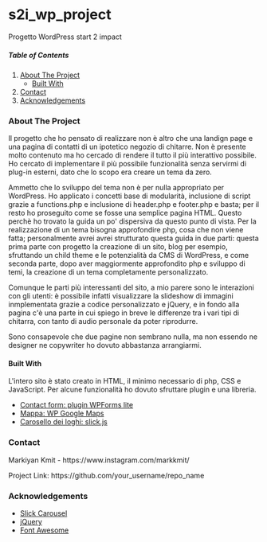 <h1>s2i_wp_project</h1>

<p> Progetto WordPress start 2 impact</p>

<h5>Table of Contents</h5>
<ol>
    <li><a href="#about">About The Project</a>
        <ul>
            <li><a href="#built">Built With</a></li>
        </ul>
    </li>
    <li><a href="#contact">Contact</a></li>
    <li><a href="#acknowledgements">Acknowledgements</a></li>
</ol>

<h3 id="about">About The Project</h3>
<p>Il progetto che ho pensato di realizzare non è altro che una landign page e una pagina di contatti di un ipotetico negozio di chitarre.
Non è presente molto contenuto ma ho cercado di rendere il tutto il più interattivo possibile. Ho cercato di implementare il più possibile funzionalità senza servirmi di plug-in esterni, dato che lo scopo era creare un tema da zero.</p>

<p>Ammetto che lo sviluppo del tema non è per nulla appropriato per WordPress. Ho applicato i concetti base di modularità, inclusione di script grazie a functions.php e inclusione di header.php e footer.php e basta; per il resto ho proseguito come se fosse una semplice pagina HTML. Questo perchè ho trovato la guida un po' dispersiva da questo punto di vista. Per la realizzazione di un tema bisogna approfondire php, cosa che non viene fatta; personalmente avrei avrei strutturato questa guida in due parti: questa prima parte con progetto la creazione di un sito, blog per esempio, sfruttando un child theme e le potenzialità da CMS di WordPress, e come seconda parte, dopo aver maggiormente approfondito php e sviluppo di temi, la creazione di un tema completamente personalizzato.</p>

<p>Comunque le parti più interessanti del sito, a mio parere sono le interazioni con gli utenti: è possibile infatti visualizzare la slideshow di immagini inmplementata grazie a codice personalizzato e jQuery, e in fondo alla pagina c'è una parte in cui spiego in breve le differenze tra i vari tipi di chitarra, con tanto di audio personale da poter riprodurre.</p>

<p>Sono consapevole che due pagine non sembrano nulla, ma non essendo ne designer ne copywriter ho dovuto abbastanza arrangiarmi.</p>

<h4 id="built">Built With</h4>
<p>L'intero sito è stato creato in HTML, il minimo necessario di php, CSS e JavaScript. Per alcune funzionalità ho dovuto sfruttare plugin e una libreria.</p>

<ul>
    <li><a href="#">Contact form: plugin WPForms lite</a></li>
    <li><a href="#">Mappa: WP Google Maps</a></li>
    <li><a href="#">Carosello dei loghi: slick.js</a></li>
</ul>

<h3 id="contact">Contact</h3>
<p>Markiyan Kmit - https://www.instagram.com/markkmit/</p>

<p>Project Link: https://github.com/your_username/repo_name</p>

<h3 id="acknowledgements">Acknowledgements</h3>

<ul> 
    <li><a href="#">Slick Carousel</a></li>
    <li><a href="#">jQuery</a></li>
    <li><a href="#">Font Awesome</a></li>
</ul>
